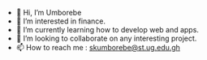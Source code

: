 - 👋 Hi, I’m Umborebe 
- 👀 I’m interested in finance. 
- 🌱 I’m currently learning how to develop web and apps. 
- 💞️ I’m looking to collaborate on any interesting project. 
- 📫 How to reach me : skumborebe@st.ug.edu.gh 

<!---
Umbsk/Umbsk is a ✨ special ✨ repository because its `README.md` (this file) appears on your GitHub profile.
You can click the Preview link to take a look at your changes.
--->
